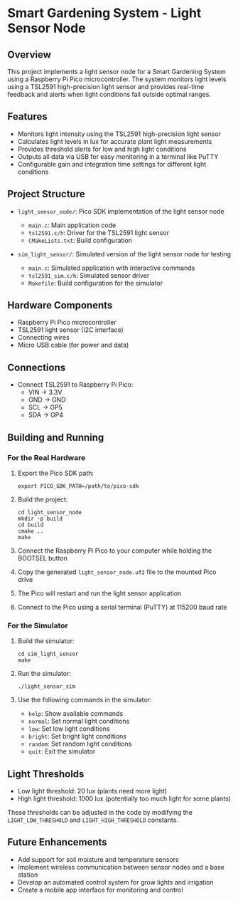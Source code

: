 # Smart Gardening System - Light Sensor Node

## Overview

This project implements a light sensor node for a Smart Gardening System using a Raspberry Pi Pico microcontroller. The system monitors light levels using a TSL2591 high-precision light sensor and provides real-time feedback and alerts when light conditions fall outside optimal ranges.

## Features

- Monitors light intensity using the TSL2591 high-precision light sensor
- Calculates light levels in lux for accurate plant light measurements
- Provides threshold alerts for low and high light conditions
- Outputs all data via USB for easy monitoring in a terminal like PuTTY
- Configurable gain and integration time settings for different light conditions

## Project Structure

- `light_sensor_node/`: Pico SDK implementation of the light sensor node
  - `main.c`: Main application code
  - `tsl2591.c/h`: Driver for the TSL2591 light sensor
  - `CMakeLists.txt`: Build configuration

- `sim_light_sensor/`: Simulated version of the light sensor node for testing
  - `main.c`: Simulated application with interactive commands
  - `tsl2591_sim.c/h`: Simulated sensor driver 
  - `Makefile`: Build configuration for the simulator

## Hardware Components

- Raspberry Pi Pico microcontroller
- TSL2591 light sensor (I2C interface)
- Connecting wires
- Micro USB cable (for power and data)

## Connections

- Connect TSL2591 to Raspberry Pi Pico:
  - VIN → 3.3V
  - GND → GND
  - SCL → GP5
  - SDA → GP4

## Building and Running

### For the Real Hardware

1. Export the Pico SDK path:
   ```
   export PICO_SDK_PATH=/path/to/pico-sdk
   ```

2. Build the project:
   ```
   cd light_sensor_node
   mkdir -p build
   cd build
   cmake ..
   make
   ```

3. Connect the Raspberry Pi Pico to your computer while holding the BOOTSEL button
4. Copy the generated `light_sensor_node.uf2` file to the mounted Pico drive
5. The Pico will restart and run the light sensor application
6. Connect to the Pico using a serial terminal (PuTTY) at 115200 baud rate

### For the Simulator

1. Build the simulator:
   ```
   cd sim_light_sensor
   make
   ```

2. Run the simulator:
   ```
   ./light_sensor_sim
   ```

3. Use the following commands in the simulator:
   - `help`: Show available commands
   - `normal`: Set normal light conditions
   - `low`: Set low light conditions
   - `bright`: Set bright light conditions
   - `random`: Set random light conditions
   - `quit`: Exit the simulator

## Light Thresholds

- Low light threshold: 20 lux (plants need more light)
- High light threshold: 1000 lux (potentially too much light for some plants)

These thresholds can be adjusted in the code by modifying the `LIGHT_LOW_THRESHOLD` and `LIGHT_HIGH_THRESHOLD` constants.

## Future Enhancements

- Add support for soil moisture and temperature sensors
- Implement wireless communication between sensor nodes and a base station
- Develop an automated control system for grow lights and irrigation
- Create a mobile app interface for monitoring and control